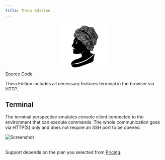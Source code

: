 ```yaml
---
title: Theia Edition
---
```


<div style="text-align: center;">
   <img src="/images/products/Theia.svg" style="width: 30%; !important;"/>
</div>

<div class="product-tag"><a href="https://github.com/codbex/codbex-theia" target="_blank" class="product-link">Source Code</a></div>

Theia Edition includes all necessary features terminal in the browser via HTTP.

<section>
    <div class="container flex">
        <div class="text">
            <h2>Terminal</h2>
            <p>The terminal perspective emulates console client connected to the environment 
            that can execute commands. The whole communication goes via HTTP(S) only and 
            does not require an SSH port to be opened.</p>
        </div>
        <div class="image">
            <img src="{{ site.baseurl }}/images/features/terminal-perspective.png" alt="Screenshot" class="screenshot editable" />
        </div>
    </div>
</section>

<br>

Support depends on the plan you selected from <a href="https://www.codbex.com/pricing/">Pricing</a>.

